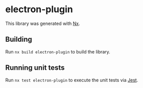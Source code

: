# electron-plugin

This library was generated with [Nx](https://nx.dev).

## Building

Run `nx build electron-plugin` to build the library.

## Running unit tests

Run `nx test electron-plugin` to execute the unit tests via [Jest](https://jestjs.io).
